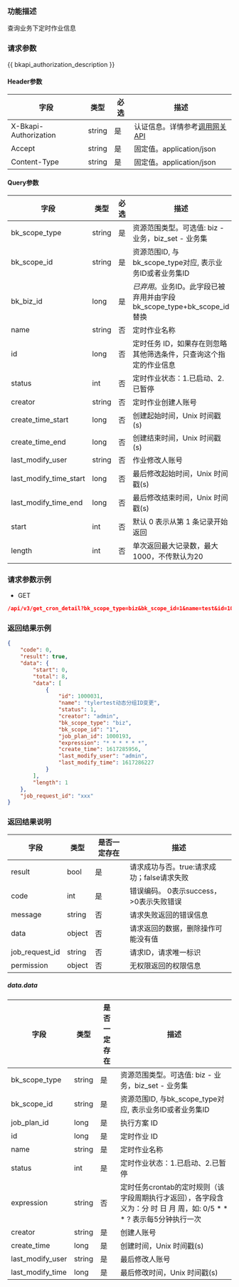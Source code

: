 ### 功能描述

查询业务下定时作业信息

### 请求参数

{{ bkapi_authorization_description }}

#### Header参数

| 字段                    | 类型     | 必选  | 描述                                                                                                                               |
|-----------------------|--------|-----|----------------------------------------------------------------------------------------------------------------------------------|
| X-Bkapi-Authorization | string | 是   | 认证信息。详情参考[调用网关 API](https://github.com/TencentBlueKing/BKDocs/blob/master/ZH/7.0/APIGateway/apigateway/use-api/use-apigw-api.md) |
| Accept                | string | 是   | 固定值。application/json                                                                                                             |
| Content-Type          | string | 是   | 固定值。application/json                                                                                                             |

#### Query参数

| 字段                     | 类型     | 必选  | 描述                                                |
|------------------------|--------|-----|---------------------------------------------------|
| bk_scope_type          | string | 是   | 资源范围类型。可选值: biz - 业务，biz_set - 业务集                |
| bk_scope_id            | string | 是   | 资源范围ID, 与bk_scope_type对应, 表示业务ID或者业务集ID           |
| bk_biz_id              | long   | 是   | *已弃用*。业务ID。此字段已被弃用并由字段bk_scope_type+bk_scope_id替换 |
| name                   | string | 否   | 定时作业名称                                            |
| id                     | long   | 否   | 定时任务 ID，如果存在则忽略其他筛选条件，只查询这个指定的作业信息                |
| status                 | int    | 否   | 定时作业状态：1.已启动、2.已暂停                                |
| creator                | string | 否   | 定时作业创建人账号                                         |
| create_time_start      | long   | 否   | 创建起始时间，Unix 时间戳(s)                                |
| create_time_end        | long   | 否   | 创建结束时间，Unix 时间戳(s)                                |
| last_modify_user       | string | 否   | 作业修改人账号                                           |
| last_modify_time_start | long   | 否   | 最后修改起始时间，Unix 时间戳(s)                              |
| last_modify_time_end   | long   | 否   | 最后修改结束时间，Unix 时间戳(s)                              |
| start                  | int    | 否   | 默认 0 表示从第 1 条记录开始返回                               |
| length                 | int    | 否   | 单次返回最大记录数，最大1000，不传默认为20                          |

### 请求参数示例

- GET

```json
/api/v3/get_cron_detail?bk_scope_type=biz&bk_scope_id=1&name=test&id=1000031&status=1&status=admin&create_time_start=1601371525&create_time_end=1617285956&last_modify_user=admin&last_modify_time_start=1601371525&last_modify_time_end=1617286227&start=0&length=1
```

### 返回结果示例

```json
{
    "code": 0,
    "result": true,
    "data": {
        "start": 0,
        "total": 8,
        "data": [
            {
                "id": 1000031,
                "name": "tylertest动态分组ID变更",
                "status": 1,
                "creator": "admin",
                "bk_scope_type": "biz",
                "bk_scope_id": "1",
                "job_plan_id": 1000193,
                "expression": "* * * * * *",
                "create_time": 1617285956,
                "last_modify_user": "admin",
                "last_modify_time": 1617286227
            }
        ],
        "length": 1
    },
    "job_request_id": "xxx"
}
```

### 返回结果说明

| 字段             | 类型     | 是否一定存在 | 描述                         |
|----------------|--------|--------|----------------------------|
| result         | bool   | 是      | 请求成功与否。true:请求成功；false请求失败 |
| code           | int    | 是      | 错误编码。 0表示success，>0表示失败错误  |
| message        | string | 否      | 请求失败返回的错误信息                |
| data           | object | 否      | 请求返回的数据，删除操作可能没有值          |
| job_request_id | string | 否      | 请求ID，请求唯一标识                |
| permission     | object | 否      | 无权限返回的权限信息                 |

##### data.data

| 字段               | 类型     | 是否一定存在 | 描述                                                                      |
|------------------|--------|--------|-------------------------------------------------------------------------|
| bk_scope_type    | string | 是      | 资源范围类型。可选值: biz - 业务，biz_set - 业务集                                      |
| bk_scope_id      | string | 是      | 资源范围ID, 与bk_scope_type对应, 表示业务ID或者业务集ID                                 |
| job_plan_id      | long   | 是      | 执行方案 ID                                                                 |
| id               | long   | 是      | 定时作业 ID                                                                 |
| name             | string | 是      | 定时作业名称                                                                  |
| status           | int    | 是      | 定时作业状态：1.已启动、2.已暂停                                                      |
| expression       | string | 否      | 定时任务crontab的定时规则（该字段周期执行才返回），各字段含义为：分 时 日 月 周，如: 0/5 * * * ? 表示每5分钟执行一次 |
| creator          | string | 是      | 创建人账号                                                                   |
| create_time      | long   | 是      | 创建时间，Unix 时间戳(s)                                                        |
| last_modify_user | string | 是      | 最后修改人账号                                                                 |
| last_modify_time | long   | 是      | 最后修改时间，Unix 时间戳(s)                                                      |

